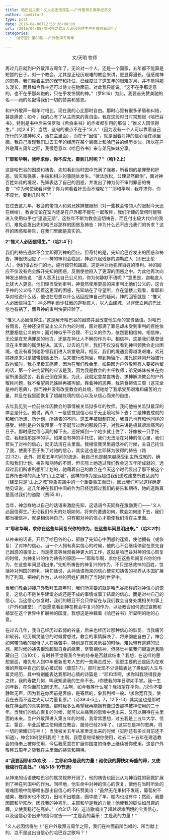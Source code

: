 ```yaml
---
title: 哈巴谷之歌：义人必因信得生——户外敬拜五周年纪念文
author: sweditor3
type: post
date: 2016-04-08T12:53:36+00:00
url: /2016/04/08/哈巴谷之歌义人必因信得生户外敬拜五周年/
categories:
  - 《@守望》第89期——户外敬拜五周年

---
```

<p style="text-align: center;">
  文/天明 牧师
</p>

再过几日就到户外敬拜五周年了。无论对一个人，还是一个国家，五年都不能算是短暂的日子。对一个教会，尤其是正经历艰难的教会来讲，更显得漫长。但感谢神的恩典，我们靠着主恩的保守和托住，已经度过了这五年的艰难岁月，并不觉得那么漫长，而且如今靠主还可以侍立在祂面前。对此我只能说，&ldquo;这不在乎那定意的，也不在乎那奔跑的，只在乎发怜悯的神。&rdquo;（罗9:16）为此，我要首先赞美祂的名&mdash;&mdash;祂的名配得我们一切的赞美和感恩。 

和户外敬拜一周年时相比，现在我的心比那时自由。那时心里有很多矛盾和纠结，甚是痛苦；如今，我的心有了从主而来的真自由。我在这段时日时常想起《哈巴谷书》，特别是书中后来保罗和《希伯来书》的作者都引用的那句：&ldquo;惟义人因信得生。&rdquo;（哈2:4下）当然，这句的重点不在于&ldquo;义人&rdquo;（因为没有一个人可以靠着自己所行的义被神称义，活在主里面），而在于&ldquo;因信&rdquo;，就是因着对神的信心活在祂里面。我自己发现我们过去五年的经历在某个层面上和哈巴谷的经历类似。所以在户外敬拜五周年之际，我很愿意以《哈巴谷书》来与弟兄姊妹分享。 

**1&ldquo;耶和华啊，我呼求你，你不应允，要到几时呢？&rdquo;（哈1:2上）** 

这是哈巴谷的困惑和祷告。先知看到当时国中充满了强暴，所看到的是罪孽和奸恶，毁灭和强暴，争端和相斗的事随处发生。&ldquo;律法放松，公理显然颠倒&rdquo;，面对神百姓如此的境况，先知表达了自己的困惑，并发出了神为何不审判罪恶的祷告：&ldquo;你为何使我看罪孽？你为何看着奸恶而不理呢？&rdquo;&ldquo;耶和华啊，我呼求你，你不应允，要到几时呢？&rdquo; 

在过去这几年，教会的带领人和弟兄姊妹被限制（对一些教会带领人的限制今天还在继续），教会无论在室内还是在户外都不能在一起敬拜，我们所建的堂何时能够进入使用似乎也&ldquo;遥遥无期&rdquo;。这些年不断为教会迫切祷告，而且付出极大代价的我们，难免会发出先知哈巴谷那样的困惑及祷告：神为什么还不应允我们的祈求？这样的困惑和祷告，在我们里面是真实的。 

**2&ldquo;惟义人必因信得生。&rdquo;（哈2:4下）** 

我们的祷告通常不会立即得到神的回应。但奇特的是，先知哈巴谷发出的困惑和祷告，神很快回应了&mdash;&mdash;神的审判会临到，神必兴起残暴的迦勒底人（即巴比伦人），他们侵占你们的地，施行掠夺和践踏，这是神对祂犯罪百姓的审判。神的回应不仅没有完全解开先知的困惑，反倒使他陷入了更深的困惑之中。为此他再次向神发出祷告说：&ldquo;恶人吞灭比自己公义的，你为何静默不语呢？&rdquo;意思是，迦勒底人比犹大人更恶，他们理当受到审判，神竟然使用更恶的来审判比他们公义的，这合乎神的公义吗？因着这更深的困惑，先知站在了守望所，立在望楼上观看，看耶和华对他说什么话，他也在思想以什么话回应神自己的疑问。神的回答就是：&ldquo;惟义人必因信得生&rdquo;；神必审判诡诈狂傲的迦勒底人，以人血建城、以罪孽立邑的巴比伦也有祸了，而且神的审判快要应验了。 

&ldquo;惟义人必因信得生。&rdquo;这是解开哈巴谷的困惑并且改变他生命的宝贵话语。对哈巴谷而言，在神还没有显出公义作为的时候，面对那满了罪恶却未受到审判的百姓依然要相信公义的神；面对神似乎不合理、不公义的作为，依然要相信神。相信神，无论是在充满罪恶的地方，还是在神让人不解的作为中。相信神，这是我们基督徒活在主里面的属灵秘诀。其实，过去的几年，我们不仅没有看到神带领教会走出困境，也没有看到祂带领我们进入新堂敬拜，相反，我们的境遇变得越发艰难，弟兄姊妹原来只是被带到派出所，后来被行政拘留，带到拘留所。弟兄姊妹刚开始被行政拘留时，我心里极其痛苦，因为在我们教会里，如果因为户外敬拜有人要被拘留的话，第一个进拘留所的应该是我，因为我是教会的主任牧师；弟兄姊妹被关在拘留所里面受苦，我自己倒在家里。为此，我就定意禁食祷告，求神解决教会的户外敬拜问题，我不希望弟兄姊妹再被拘留。靠着神的恩典，我禁食祷告三周（这完全是神的恩典），然而神并没有改变教会的处境，但祂给了我承受那艰难和痛苦的力量，并且在我里面恢复了超越处境的信心以及从信心而来的自由。 

去年我见到一位前些年因教会的事情被关监狱多年的牧师。我问他被关监狱最深的体会是什么。他说，两点：一是感觉到信心似乎无止境地掉下去；二是神要成就的和我们所想、所计划、所祷告的不同。这五年被限制在家，我自己也有和他同样的感受。特别是户外敬拜第一年圣诞节过后的那段日子，对我来讲是极其艰难痛苦的日子。那时感觉信心真的掉下去，还好掉到一个地步就止住了，好像被一只手托住，我相信那是神的手。如果没有神的手托住，我们无法活在对神的信心里，我们若失了对神的信心，就无法活在主里面。我相信我灵里最低谷的时候，主自己托住了我，使我不至于失了对祂的信心，其实这也是主耶稣为彼得的祷告（路22:32）。此外，随着五年时间的流逝，我自己也是越来越感受到主所成就的，确实和我们计划、祷告和期待的不同，但实际上祂透过我们教会这五年所成就的，远超过我们所求所想所计划的，祂藉着自己的教会在今天这个时代显出了那不被这个世界所击垮的真正的&ldquo;山上之城&rdquo;，这样的作为是远超过我们透过建堂所要达到的（建堂只是&ldquo;山上之城&rdquo;异象实践中的一个重要事工而已）。因此我们可以这样确定地见证说，这几年神在我们中间的作为已经远超过我们的祷告和期待，祂的道路真是高过我们的道路（赛55:9）。 

当年，神怎样地以自己的话语来激励先知，这话语今天同样在激励我们&mdash;&mdash;&ldquo;义人必因信得生。&rdquo;无论我们今天的处境如何，将来的遭遇如何，教会如何走下去，我们都当相信神，就是相信神自己，只有那对神的信心才能使我们活在主里面。 

**3&ldquo;耶和华啊，求你在这些年间复兴你的作为，在这些年间显明出来。&rdquo;（哈3:2中）** 

从神来的话语，开启了哈巴谷的心，驱散了先知心中困惑的迷雾，使他拥有（或恢复）了对神的信心。当一个人拥有真实信心的时候，他的心不会继续停留在原先自己困惑的事情上，而是愿意等候观看神更大的工作，这就是哈巴谷对神的信心恢复的时候，为神复兴的作为祷告的原因&mdash;&mdash;&ldquo;耶和华啊，求你在这些年间复兴你的作为，在这些年间显明出来。&rdquo;先知所祷告的神复兴的作为，不只是拯救神的百姓，包括神对列国的审判。换句话说，从神话语而来的信心使先知祷告的视界从本国扩展到了列国，把神的作为，从神的百姓扩展到了当时的世界中。 

当我们教会迎接户外敬拜五周年时，我们所需要的就是哈巴谷那样的对神信心的恢复，这信心不是关乎建堂必成还是不成的事情或事工结局的信心，而是对神自己的信心。当这信心恢复时，我们的眼目不会只停留在与我们教会自身处境相关的事上（户外和建堂），而是愿意看到神在教会中复兴的作为，以及教会如何透过宣教和植堂在这个世界中扩展神的国度，我想这是神藉着《哈巴谷书》所显明的祂的心意。 

在过去几年，我自己经历过软弱的谷底，后来也经历过那种信心的恢复。当我痛苦和软弱，经历属灵低谷的时候曾想过，教会的事情解决了、将来彻底自由了，神会如何带领我的服侍？人在痛苦中，特别是在属灵低谷的时候，难免带有逃避的思想。那时候的祷告很难超越自身的痛苦，尽管相信神，但感觉神离我们很遥远且隐藏自己（诗10:1），有时甚至觉得我今生的侍奉是否就此结束？我想，在这样的思想里面，难免有人到中年重新思考人生的一些痛苦成分，但更主要的还是因为在艰难的熬炼中自己的信心被试验（彼前1:7）。那时发现不少诗篇表达了类似的人生与属灵经历，其中特别能表达我那时心情的诗篇是：&ldquo;耶和华啊，求你叫我晓得我身之终，我的寿数几何，叫我知道我的生命不长。/你使我的年日窄如手掌。我一生的年数，在你面前如同无有。/主啊，如今我等什么呢？我指望在乎你。/求你不要静默无声，因为我在你面前是客旅，是寄居的，象我列祖一般。/求你宽容我，使我在去而不返之先可以力量复原。&rdquo;（诗39:4-5上，7，12下-13）其实这也是那时我在神面前的真实祷告。那时我多么希望我再能拥有像过去那样被神使用的二十年。当我们的信心恢复的时候，就可以从痛苦的思索中走出来，又可以期待在主里面的未来。当户外敬拜进入第五年的时候，我常常思想，过去我是上五年大学、信主、蒙召，毕业后被主使用建立教会、服侍已经25年了。（这实在是神的恩典，将一切的荣耀归与神！）当我被关五年从家里走出来的时候（实际还有多长目前还不知道），神会如何使用我呢？主啊，我愿意继续被你使用，过去二十五年在建造教会的侍奉上被你使用，今后我愿意在扩展你国度的侍奉上继续被你使用。这是户外敬拜五周年之际我在主里面的祷告和期待。 &nbsp;&nbsp; 

**4&ldquo;我要因耶和华欢欣&hellip;&hellip;主耶和华是我的力量！祂使我的脚快如母鹿的蹄，又使我稳行在高处。&rdquo;（哈3:18-19节选）** 

从神来的话语使哈巴谷的属灵视界开阔了，他的祷告也因此从为神百姓的获救扩展到了神在列国中的作为。同样地，他生命中对神的信心的恢复，使他在当时所处的艰难困境中能够唱出那出自信心的不朽赞美诗：&ldquo;虽然无花果树不发旺，葡萄树不结果，橄榄树也不效力，田地不出粮食，圈中绝了羊，棚内也没有牛；然而，我要因耶和华欢欣，因救我的神喜乐。主耶和华是我的力量！他使我的脚快如母鹿的蹄，又使我稳行在高处。&rdquo;（哈3:17-19）这诗歌唱出了超越艰难困境的宝贵信心，以及这信心带出来的信仰宣告&mdash;&mdash;&ldquo;主是我的喜乐！主是我的力量！&rdquo; 

&ldquo;义人必因信得生！&rdquo;在户外敬拜五周年之际，我们在神面前所当唱的、所当献上的，岂不是这出自信心的哈巴谷之歌吗？！ 

&nbsp; &nbsp; &nbsp; &nbsp; &nbsp; &nbsp; &nbsp; &nbsp; &nbsp; &nbsp; &nbsp; &nbsp; &nbsp; &nbsp; &nbsp; &nbsp; &nbsp; &nbsp; &nbsp;